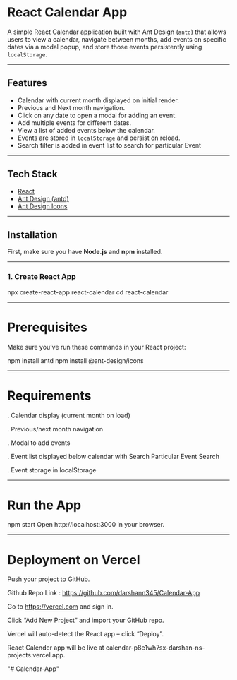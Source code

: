 # React Calendar App

A simple React Calendar application built with Ant Design (`antd`) that allows users to view a calendar, navigate between months, add events on specific dates via a modal popup, and store those events persistently using `localStorage`.

---

## Features

- Calendar with current month displayed on initial render.
- Previous and Next month navigation.
- Click on any date to open a modal for adding an event.
- Add multiple events for different dates.
- View a list of added events below the calendar.
- Events are stored in `localStorage` and persist on reload.
- Search filter is added in event list to search for particular Event

---

## Tech Stack

- [React](https://reactjs.org/)
- [Ant Design (antd)](https://ant.design/)
- [Ant Design Icons](https://ant.design/components/icon/)

---

## Installation

First, make sure you have **Node.js** and **npm** installed.

---


### 1. Create React App

npx create-react-app react-calendar
cd react-calendar

---



# Prerequisites
Make sure you’ve run these commands in your React project:

npm install antd
npm install @ant-design/icons

---


# Requirements

. Calendar display (current month on load)

. Previous/next month navigation

. Modal to add events

. Event list displayed below calendar with Search Particular Event Search

. Event storage in localStorage

---


# Run the App

npm start
Open http://localhost:3000 in your browser.

---


# Deployment on Vercel

Push your project to GitHub.

Github Repo Link : https://github.com/darshann345/Calendar-App

Go to https://vercel.com and sign in.

Click “Add New Project” and import your GitHub repo.

Vercel will auto-detect the React app – click “Deploy”.

React Calender app will be live at calendar-p8e1wh7sx-darshan-ns-projects.vercel.app.


"# Calendar-App" 
